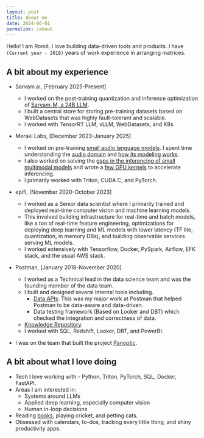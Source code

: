 ```yaml
---
layout: post
title: About me
date: 2024-06-01
permalink: /about
---
```


Hello! I am Romit. I love building data-driven tools and products. I have `(Current year - 2018)` years of work experience in arranging matrices.

## A bit about my experience

- Sarvam.ai, [February 2025-Present]
    - I worked on the post-training quantization and inference optimization of [Sarvam-M, a 24B LLM](https://www.sarvam.ai/blogs/sarvam-m).
    - I built a central store for storing pre-training datasets based on WebDatasets that was highly fault-tolerant and scalable.
    - I worked with TensorRT LLM, vLLM, WebDatasets, and K8s.

- Meraki Labs, [December 2023-January 2025]
    - I worked on pre-training [small audio language models](https://huggingface.co/11mlabs/indri-0.1-124m-tts). I spent time understanding the [audio domain](https://pypi.org/project/audiotoken/) and [how its modeling works](https://www.indrivoice.ai/blog/2024-11-19-audio-modelling).
    - I also worked on solving the [gaps in the inferencing of small multimodal models](https://github.com/romitjain/gpt-benchmark) and wrote a [few GPU kernels](https://github.com/indri-voice/vit.triton) to accelerate inferencing.
    - I primarily worked with Triton, CUDA C, and PyTorch.

- epifi, [November 2020-October 2023]
    - I worked as a Senior data scientist where I primarily trained and deployed real-time computer vision and machine learning models.
    - This involved building infrastructure for real-time and batch models, like a ton of real-time feature engineering, optimizations for deploying deep learning and ML models with lower latency (TF lite, quantization, in memory DBs), and building observable services serving ML models.
    - I worked extensively with Tensorflow, Docker, PySpark, Airflow, EFK stack, and the usual AWS stack.

- Postman, [January 2018-November 2020]
    - I worked as a Technical lead in the data science team and was the founding member of the data team.
    - I built and designed several internal tools including.
        - [Data APIs](https://medium.com/better-practices/api-driven-analytics-d980b28cb15e): This was my major work at Postman that helped Postman to be data-aware and data-driven.
        - Data testing framework (Based on Looker and DBT) which checked the integration and correctness of data.
    - [Knowledge Repository](https://blog.postman.com/how-postman-built-a-knowledge-repository/).
    - I worked with SQL, Redshift, Looker, DBT, and PowerBI.

- I was on the team that built the project [Panoptic](https://panoptic.in).

## A bit about what I love doing

- Tech I love working with - Python, Triton, PyTorch, SQL, Docker, FastAPI.
- Areas I am interested in:
    - Systems around LLMs
    - Applied deep learning, especially computer vision
    - Human in-loop decisions
- Reading [books](https://www.goodreads.com/user/show/100308617-romit), playing cricket, and petting cats.
- Obsessed with calendars, to-dos, tracking every little thing, and shiny productivity apps.
